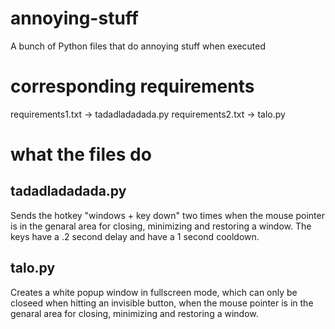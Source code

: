 # annoying-stuff
 A bunch of Python files that do annoying stuff when executed
# corresponding requirements
 requirements1.txt -> tadadladadada.py
 requirements2.txt -> talo.py
# what the files do
 ## tadadladadada.py
  Sends the hotkey "windows + key down" two times when the mouse pointer is in the genaral area for closing, minimizing and restoring a window. The keys have a .2 second delay and have a 1 second cooldown.
 ## talo.py
  Creates a white popup window in fullscreen mode, which can only be closeed when hitting an invisible button, when the mouse pointer is in the genaral area for closing, minimizing and restoring a window.